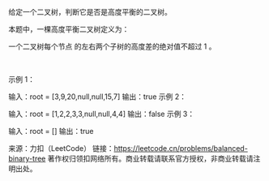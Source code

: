 给定一个二叉树，判断它是否是高度平衡的二叉树。

本题中，一棵高度平衡二叉树定义为：

一个二叉树每个节点 的左右两个子树的高度差的绝对值不超过 1 。

 

示例 1：


输入：root = [3,9,20,null,null,15,7]
输出：true
示例 2：


输入：root = [1,2,2,3,3,null,null,4,4]
输出：false
示例 3：

输入：root = []
输出：true

来源：力扣（LeetCode）
链接：https://leetcode.cn/problems/balanced-binary-tree
著作权归领扣网络所有。商业转载请联系官方授权，非商业转载请注明出处。